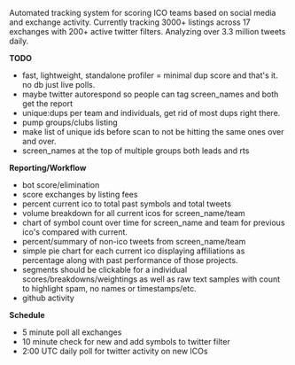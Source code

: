 Automated tracking system for scoring ICO teams based on social media and exchange activity.
Currently tracking 3000+ listings across 17 exchanges with 200+ active twitter filters. Analyzing over 3.3 million tweets daily.

**TODO**
* fast, lightweight, standalone profiler = minimal dup score and that's it. no db just live polls.
* maybe twitter autorespond so people can tag screen_names and both get the report
* unique:dups per team and individuals, get rid of most dups right there.
* pump groups/clubs listing 
* make list of unique ids before scan to not be hitting the same ones over and over.
* screen_names at the top of multiple groups both leads and rts

**Reporting/Workflow**

* bot score/elimination
* score exchanges by listing fees
* percent current ico to total past symbols and total tweets
* volume breakdown for all current icos for screen_name/team 
* chart of symbol count over time for screen_name and team for previous ico's compared with current.
* percent/summary of non-ico tweets from screen_name/team
* simple pie chart for each current ico displaying affiliations as percentage along with past performance of those projects.
* segments should be clickable for a individual scores/breakdowns/weightings as well as raw text samples with count to highlight spam, no names or timestamps/etc.
* github activity


**Schedule**

* 5 minute poll all exchanges
* 10 minute check for new and add symbols to twitter filter
* 2:00 UTC daily poll for twitter activity on new ICOs
